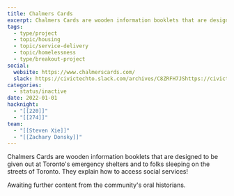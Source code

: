 ```yaml
---
title: Chalmers Cards
excerpt: Chalmers Cards are wooden information booklets that are designed to be given out at Toronto's emergency shelters and to folks sleeping on the streets of Toronto. They explain how to access social services!
tags:
  - type/project
  - topic/housing
  - topic/service-delivery
  - topic/homelessness
  - type/breakout-project
social:
  website: https://www.chalmerscards.com/
  slack: https://civictechto.slack.com/archives/C8ZRFH7JShttps://civictechto.slack.com/archives/C8ZRFH7JS
categories:
  - status/inactive
date: 2022-01-01
hacknight:
  - "[[220]]"
  - "[[274]]"
team:
  - "[[Steven Xie]]"
  - "[[Zachary Donsky]]"
---
```

Chalmers Cards are wooden information booklets that are designed to be given out at Toronto's emergency shelters and to folks sleeping on the streets of Toronto. They explain how to access social services!

Awaiting further content from the community's oral historians.